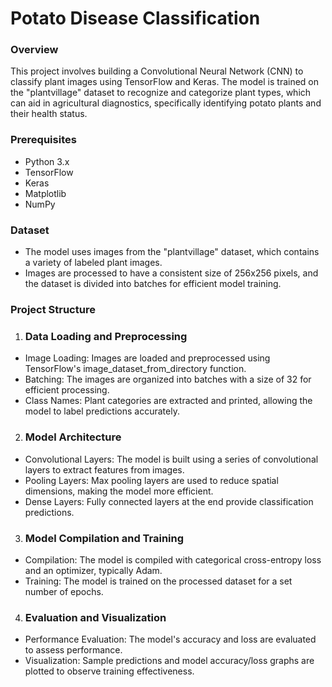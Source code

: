 
# Potato Disease Classification

### Overview
This project involves building a Convolutional Neural Network (CNN) to classify plant images using TensorFlow and Keras. The model is trained on the "plantvillage" dataset to recognize and categorize plant types, which can aid in agricultural diagnostics, specifically identifying potato plants and their health status.

### Prerequisites
 * Python 3.x
 * TensorFlow
 * Keras
 * Matplotlib
 * NumPy
 
### Dataset
 * The model uses images from the "plantvillage" dataset, which contains a variety of labeled plant images.
 * Images are processed to have a consistent size of 256x256 pixels, and the dataset is divided into batches for efficient model training.

### Project Structure
1. ### Data Loading and Preprocessing
 * Image Loading: Images are loaded and preprocessed using TensorFlow's image_dataset_from_directory function.
 * Batching: The images are organized into batches with a size of 32 for efficient processing.
 * Class Names: Plant categories are extracted and printed, allowing the model to label predictions accurately.
   
2. ### Model Architecture
 * Convolutional Layers: The model is built using a series of convolutional layers to extract features from images.
 * Pooling Layers: Max pooling layers are used to reduce spatial dimensions, making the model more efficient.
 * Dense Layers: Fully connected layers at the end provide classification predictions.

3. ### Model Compilation and Training
 * Compilation: The model is compiled with categorical cross-entropy loss and an optimizer, typically Adam.
 * Training: The model is trained on the processed dataset for a set number of epochs.
   
4. ### Evaluation and Visualization
 * Performance Evaluation: The model's accuracy and loss are evaluated to assess performance.
 * Visualization: Sample predictions and model accuracy/loss graphs are plotted to observe training effectiveness.

